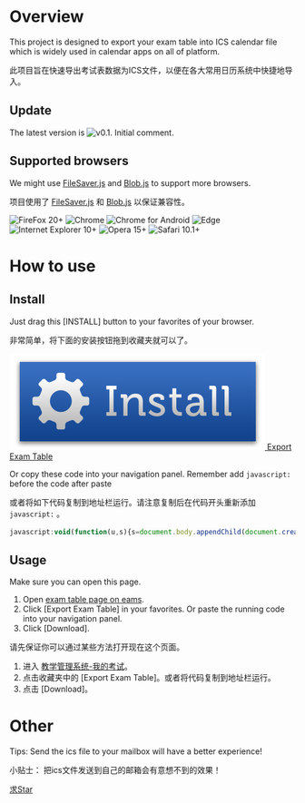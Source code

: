 # Overview

This project is designed to export your exam table into ICS calendar file which is widely used in calendar apps on all of platform.

此项目旨在快速导出考试表数据为ICS文件，以便在各大常用日历系统中快捷地导入。

## Update

The latest version is ![v0.1](https://img.shields.io/badge/Version-0.1-green.svg).
Initial comment.

## Supported browsers

We might use [FileSaver.js](https://github.com/eligrey/FileSaver.js) and [Blob.js](https://github.com/eligrey/Blob.js) to support more browsers.

项目使用了 [FileSaver.js](https://github.com/eligrey/FileSaver.js) 和 [Blob.js](https://github.com/eligrey/Blob.js) 以保证兼容性。

![FireFox 20+](https://img.shields.io/badge/FireFox%2020%2B-Support-green.svg)
![Chrome](https://img.shields.io/badge/Chrome-Support-green.svg)
![Chrome for Android](https://img.shields.io/badge/Chrome%20for%20Android-Support-green.svg)
![Edge](https://img.shields.io/badge/Edge-Support-green.svg)
![Internet Explorer 10+](https://img.shields.io/badge/Internet%20Explorer%2010%2B-Support-green.svg)
![Opera 15+](https://img.shields.io/badge/Opera%2015%2B-Support-green.svg)
![Safari 10.1+](https://img.shields.io/badge/Safari%2010.1%2B-Support-green.svg)

# How to use

## Install

Just drag this [INSTALL] button to your favorites of your browser.

非常简单，将下面的安装按钮拖到收藏夹就可以了。

[![Export Exam Table](installbutton.png) Export Exam Table](javascript:void(function(u,s){s=document.body.appendChild(document.createElement('script'));s.src=u+'?ts='+Date.now();s.charset='UTF-8'}('https://eastpiger.github.io/Exam-Table-ICS-Formatter/dist.js')))

Or copy these code into your navigation panel. Remember add ```javascript:``` before the code after paste

或者将如下代码复制到地址栏运行。请注意复制后在代码开头重新添加 ```javascript:``` 。

``` javascript
javascript:void(function(u,s){s=document.body.appendChild(document.createElement('script'));s.src=u+'?ts='+Date.now();s.charset='UTF-8'}('https://eastpiger.github.io/Exam-Table-ICS-Formatter/dist.js'))
```

## Usage

Make sure you can open this page.

1. Open [exam table page on eams](http://ids.shanghaitech.edu.cn/authserver/login?service=http%3A%2F%2Feams.shanghaitech.edu.cn%2Feams%2FstdExamTable.action).
2. Click [Export Exam Table] in your favorites. Or paste the running code into your navigation panel.
3. Click [Download].

请先保证你可以通过某些方法打开现在这个页面。

1. 进入 [教学管理系统-我的考试](http://ids.shanghaitech.edu.cn/authserver/login?service=http%3A%2F%2Feams.shanghaitech.edu.cn%2Feams%2FstdExamTable.action)。
2. 点击收藏夹中的 [Export Exam Table]。或者将代码复制到地址栏运行。
3. 点击 [Download]。

# Other

Tips: Send the ics file to your mailbox will have a better experience!

小贴士： 把ics文件发送到自己的邮箱会有意想不到的效果！

[求Star](https://github.com/eastpiger/Exam-Table-ICS-Formatter)
